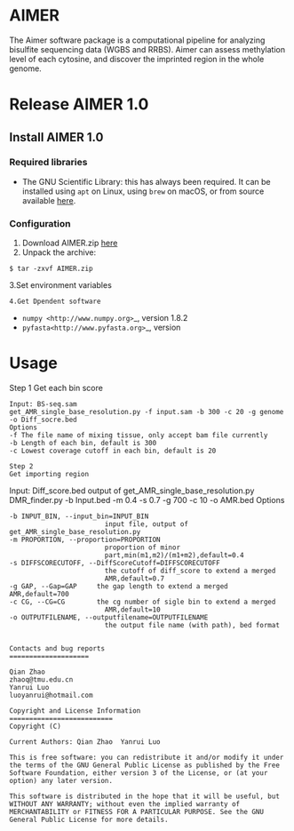 # AIMER
The Aimer software package is  a computational pipeline for analyzing bisulfite sequencing data (WGBS and RRBS). 
Aimer can assess methylation level of each cytosine, and discover the imprinted region in the whole genome.

Release AIMER 1.0
===============

## Install AIMER 1.0

### Required libraries
* The GNU Scientific Library: this has always been required. It can be
  installed using `apt` on Linux, using `brew` on macOS, or from
  source available [here](http://www.gnu.org/software/gsl).

### Configuration

1. Download AIMER.zip [here](https://github.com/yanrui2020/AIMER.git)
2. Unpack the archive:
```
$ tar -zxvf AIMER.zip
```
3.Set environment variables
```
4.Get Dpendent software
```
* `numpy <http://www.numpy.org>`_, version 1.8.2
* `pyfasta<http://www.pyfasta.org>`_, version 

Usage
=====
Step 1
Get each bin score
```
Input: BS-seq.sam
get_AMR_single_base_resolution.py -f input.sam -b 300 -c 20 -g genome -o Diff_socre.bed
Options
-f The file name of mixing tissue, only accept bam file currently
-b Length of each bin, default is 300
-c Lowest coverage cutoff in each bin, default is 20

Step 2 
Get importing region
```
Input: Diff_score.bed  output of get_AMR_single_base_resolution.py
DMR_finder.py -b Input.bed -m 0.4 -s 0.7 -g 700 -c 10 -o AMR.bed
Options
```
-b INPUT_BIN, --input_bin=INPUT_BIN
                        input file, output of get_AMR_single_base_resolution.py
-m PROPORTION, --proportion=PROPORTION
                        proportion of minor
                        part,min(m1,m2)/(m1+m2),default=0.4
-s DIFFSCORECUTOFF, --DiffScoreCutoff=DIFFSCORECUTOFF
                        the cutoff of diff_score to extend a merged
                        AMR,default=0.7
-g GAP, --Gap=GAP     the gap length to extend a merged AMR,default=700
-c CG, --CG=CG        the cg number of sigle bin to extend a merged
                        AMR,default=10
-o OUTPUTFILENAME, --outputfilename=OUTPUTFILENAME
                        the output file name (with path), bed format
 

Contacts and bug reports
====================

Qian Zhao 
zhaoq@tmu.edu.cn
Yanrui Luo
luoyanrui@hotmail.com

Copyright and License Information
==========================
Copyright (C) 

Current Authors: Qian Zhao  Yanrui Luo

This is free software: you can redistribute it and/or modify it under the terms of the GNU General Public License as published by the Free Software Foundation, either version 3 of the License, or (at your option) any later version.

This software is distributed in the hope that it will be useful, but WITHOUT ANY WARRANTY; without even the implied warranty of MERCHANTABILITY or FITNESS FOR A PARTICULAR PURPOSE. See the GNU General Public License for more details.
